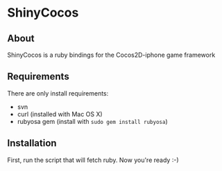 # ShinyCocos

## About

ShinyCocos is a ruby bindings for the Cocos2D-iphone game framework

## Requirements

There are only install requirements:

* svn
* curl (installed with Mac OS X)
* rubyosa gem (install with `sudo gem install rubyosa`)

## Installation

First, run the script that will fetch ruby. Now you're ready :-)

